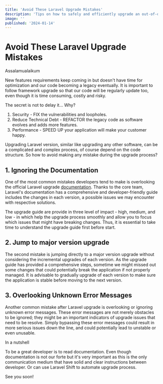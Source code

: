 ```yaml
---
title: 'Avoid These Laravel Upgrade Mistakes'
description: 'Tips on how to safely and efficiently upgrade an out-of-date Laravel app'
image: ''
published: '2024-01-14'
---
```


# Avoid These Laravel Upgrade Mistakes

Assalamualaikum

New features requirements keep coming in but doesn't have time for optimization and our code becoming a legacy eventually. It is important to follow framework upgrade so that our code will be regularly update too, even though it is time consuming, costly and risky.


The secret is not to delay it... Why?


1. Security - FIX the vulnerabilities and loopholes.
2. Reduce Technical Debt - REFACTOR the legacy code as software evolves and adds more features.
3. Performance - SPEED UP your application will make your customer happy.

Upgrading Laravel version, similar like upgrading any other software, can be a complicated and complex process, of course depend on the code structure. So how to avoid making any mistake during the upgrade process?

## 1. Ignoring the Documentation

One of the most common mistakes developers tend to make is overlooking the official Laravel upgrade [documentation](https://laravel.com/docs/10.x/upgrade). Thanks to the core team, Laravel's documentation has a comprehensive and developer-friendly guide includes the changes in each version, a possible issues we may encounter with respective solutions.

The upgrade guide are provide in three level of impact - high, medium, and low - in which help the upgrade process smoothly and allow you to focus which issues that might have breaking changes. Thus, it is essential to take time to understand the upgrade guide first before start.

## 2. Jump to major version upgrade

The second mistake is jumping directly to a major version upgrade without considering the incremental upgrades of each version. As the upgrade guide has provided a comprehensive steps, sometime we might missed out some changes that could potentially break the application if not properly managed. It is advisable to gradually upgrade of each version to make sure the application is stable before moving to the next version. 

## 3. Overlooking Unknown Error Messages

Another common mistake after Laravel upgrade is overlooking or ignoring unknown error messages. These error messages are not merely obstacles to be ignored; they might be an important indicators of upgrade issues that need to be resolve. Simply bypassing these error messages could result in more serious issues down the line, and could potentially lead to unstable or even unusable.

In a nutshell

To be a great developer is to read documentation. Even though documentation is not our forte but it's very important as this is the only communication medium that have solid and clear instructions between developer. Or can use Laravel Shift to automate upgrade process.

See you soon!
